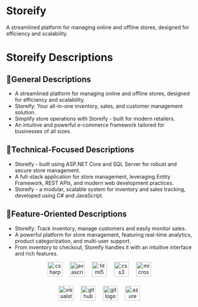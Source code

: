 <body>

<h1>Storeify</h1>
<p>A streamlined platform for managing online and offline stores, designed for efficiency and scalability.</p>
  <h1>Storeify Descriptions</h1>
  
  <div>
    <h2>🌟General Descriptions</h2>
    <ul>
      <li>A streamlined platform for managing online and offline stores, designed for efficiency and scalability.</li>
      <li>Storeify: Your all-in-one inventory, sales, and customer management solution.</li>
      <li>Simplify store operations with Storeify - built for modern retailers.</li>
      <li>An intuitive and powerful e-commerce framework tailored for businesses of all sizes.</li>
    </ul>
  </div>

  <div>
    <h2>🌟Technical-Focused Descriptions</h2>
    <ul>
      <li>Storeify - built using ASP.NET Core and SQL Server for robust and secure store management.</li>
      <li>A full-stack application for store management, leveraging Entity Framework, REST APIs, and modern web development practices.</li>
      <li>Storeify - a modular, scalable system for inventory and sales tracking, developed using C# and JavaScript.</li>
    </ul>
  </div>

  <div >
    <h2>🌟Feature-Oriented Descriptions</h2>
    <ul>
      <li>Storeify: Track inventory, manage customers and easily monitor sales.</li>
      <li>A powerful platform for store management, featuring real-time analytics, product categorization, and multi-user support.</li>
      <li>From inventory to checkout, Storeify handles it with an intuitive interface and rich features.</li>
    </ul>
  </div>

 <div align="center">
  <img src="https://cdn.jsdelivr.net/gh/devicons/devicon/icons/csharp/csharp-original.svg" height="40" alt="csharp logo"  />
  <img width="12" />
  <img src="https://cdn.jsdelivr.net/gh/devicons/devicon/icons/javascript/javascript-original.svg" height="40" alt="javascript logo"  />
  <img width="12" />
  <img src="https://cdn.jsdelivr.net/gh/devicons/devicon/icons/html5/html5-original.svg" height="40" alt="html5 logo"  />
  <img width="12" />
  <img src="https://cdn.jsdelivr.net/gh/devicons/devicon/icons/css3/css3-original.svg" height="40" alt="css3 logo"  />
  <img width="12" />
  <img src="https://cdn.jsdelivr.net/gh/devicons/devicon/icons/microsoftsqlserver/microsoftsqlserver-plain.svg" height="40" alt="microsoftsqlserver logo"  />
</div>

###

<div align="center">
  <img src="https://cdn.jsdelivr.net/gh/devicons/devicon/icons/visualstudio/visualstudio-plain.svg" height="40" alt="visualstudio logo"  />
  <img width="12" />
  <img src="https://cdn.jsdelivr.net/gh/devicons/devicon/icons/github/github-original.svg" height="40" alt="github logo"  />
  <img width="12" />
  <img src="https://cdn.jsdelivr.net/gh/devicons/devicon/icons/git/git-original.svg" height="40" alt="git logo"  />
  <img width="12" />
  <img src="https://cdn.jsdelivr.net/gh/devicons/devicon/icons/azure/azure-original.svg" height="40" alt="azure logo"  />
</div>

</body>
